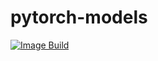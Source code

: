 # pytorch-models

[![Image Build](https://github.com/miguelag99/pytorch-models/actions/workflows/check_docker.yml/badge.svg)](https://github.com/miguelag99/pytorch-models/actions/workflows/check_docker.yml)